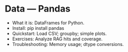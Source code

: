 # Data — Pandas

- What it is: DataFrames for Python.
- Install: pip install pandas
- Quickstart: Load CSV; groupby; simple plots.
- Exercises: Analyze RAG hits and coverage.
- Troubleshooting: Memory usage; dtype conversions.
